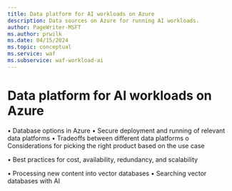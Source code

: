```yaml
---
title: Data platform for AI workloads on Azure
description: Data sources on Azure for running AI workloads.
author: PageWriter-MSFT
ms.author: prwilk
ms.date: 04/15/2024
ms.topic: conceptual
ms.service: waf
ms.subservice: waf-workload-ai
---
```


# Data platform for AI workloads on Azure

•	Database options in Azure
•	Secure deployment and running of relevant data platforms
•	Tradeoffs between different data platforms
o	Considerations for picking the right product based on the use case

•	Best practices for cost, availability, redundancy, and scalability

•	Processing new content into vector databases
•	Searching vector databases with AI

